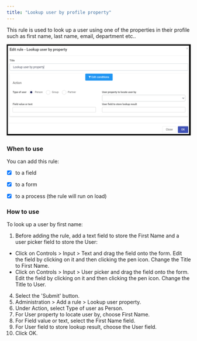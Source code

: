 ```yaml
---
title: "Lookup user by profile property"
---
```




This rule is used to look up a user using one of the properties in their profile such as first name, last name, email, department etc..  	

![Look up user by property dialog box](/images/lookupuserbyproperty.png)

### When to use 
You can add this rule:
- [x] to a field
- [x] to a form 
- [x] to a process (the rule will run on load)


### How to use
To look up a user by first name:
1. Before adding the rule, add a text field to store the First Name and a user picker field to store the User:
- Click on Controls > Input > Text and drag the field onto the form. Edit the field by clicking on it and then clicking the pen icon. Change the Title to First Name.  
- Click on Controls > Input > User picker and drag the field onto the form. Edit the field by clicking on it and then clicking the pen icon. Change the Title to User.  
4. Select the 'Submit' button.
5. Administration > Add a rule > Lookup user property.
6. Under Action, select Type of user as Person.
7. For User property to locate user by, choose First Name.
8. For Field value or text, select the First Name field.
9. For User field to store lookup result, choose the User field.
9. Click OK.


